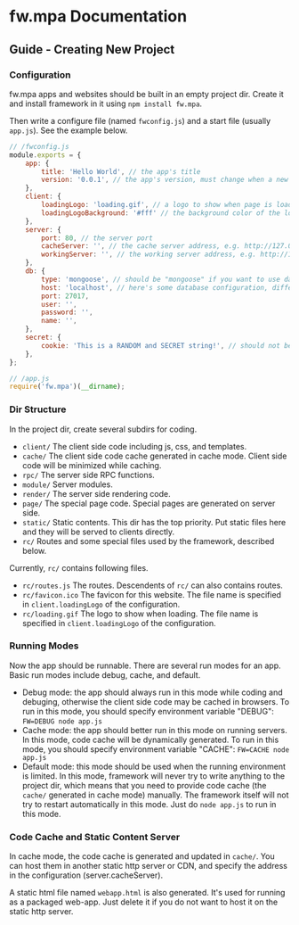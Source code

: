 # fw.mpa Documentation #

## Guide - Creating New Project ##

### Configuration ###

fw.mpa apps and websites should be built in an empty project dir. Create it and install framework in it using `npm install fw.mpa`.

Then write a configure file (named `fwconfig.js`) and a start file (usually `app.js`). See the example below.

```js
// /fwconfig.js
module.exports = {
	app: {
		title: 'Hello World', // the app's title
		version: '0.0.1', // the app's version, must change when a new version is deployed
	},
	client: {
		loadingLogo: 'loading.gif', // a logo to show when page is loading or switching
		loadingLogoBackground: '#fff' // the background color of the loading logo
	},
	server: {
		port: 80, // the server port
		cacheServer: '', // the cache server address, e.g. http://127.0.0.1/
		workingServer: '', // the working server address, e.g. http://127.0.0.1/
	},
	db: {
		type: 'mongoose', // should be "mongoose" if you want to use database
		host: 'localhost', // here's some database configuration, differrent for each database engine
		port: 27017,
		user: '',
		password: '',
		name: '',
	},
	secret: {
		cookie: 'This is a RANDOM and SECRET string!', // should not be too short, and must keep secret!
	},
};
```
```js
// /app.js
require('fw.mpa')(__dirname);
```

### Dir Structure ###

In the project dir, create several subdirs for coding.

* `client/` The client side code including js, css, and templates.
* `cache/` The client side code cache generated in cache mode. Client side code will be minimized while caching.
* `rpc/` The server side RPC functions.
* `module/` Server modules.
* `render/` The server side rendering code.
* `page/` The special page code. Special pages are generated on server side.
* `static/` Static contents. This dir has the top priority. Put static files here and they will be served to clients directly.
* `rc/` Routes and some special files used by the framework, described below.

Currently, `rc/` contains following files.

* `rc/routes.js` The routes. Descendents of `rc/` can also contains routes.
* `rc/favicon.ico` The favicon for this website. The file name is specified in `client.loadingLogo` of the configuration.
* `rc/loading.gif` The logo to show when loading. The file name is specified in `client.loadingLogo` of the configuration.

### Running Modes ###

Now the app should be runnable. There are several run modes for an app. Basic run modes include debug, cache, and default.

* Debug mode: the app should always run in this mode while coding and debuging, otherwise the client side code may be cached in browsers. To run in this mode, you should specify environment variable "DEBUG": `FW=DEBUG node app.js`
* Cache mode: the app should better run in this mode on running servers. In this mode, code cache will be dynamically generated. To run in this mode, you should specify environment variable "CACHE": `FW=CACHE node app.js`
* Default mode: this mode should be used when the running environment is limited. In this mode, framework will never try to write anything to the project dir, which means that you need to provide code cache (the `cache/` generated in cache mode) manually. The framework itself will not try to restart automatically in this mode. Just do `node app.js` to run in this mode.

### Code Cache and Static Content Server ###

In cache mode, the code cache is generated and updated in `cache/`. You can host them in another static http server or CDN, and specify the address in the configuration (server.cacheServer).

A static html file named `webapp.html` is also generated. It's used for running as a packaged web-app. Just delete it if you do not want to host it on the static http server.
